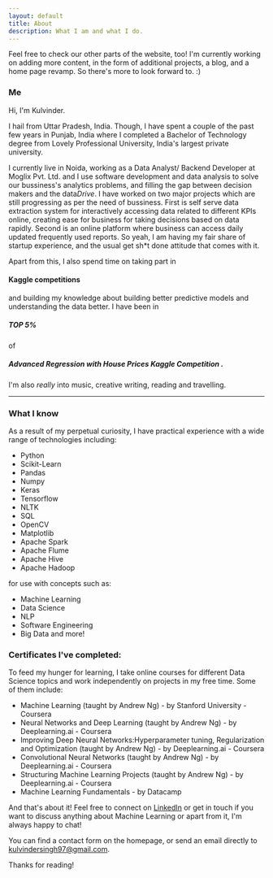 ```yaml
---
layout: default
title: About
description: What I am and what I do.
---
```


<p class="message">
  Feel free to check our other parts of the website, too! I'm currently working on adding more content, in the form of additional projects, a blog, and a home page revamp. So there's more to look forward to. :)
</p>

### Me

Hi, I'm Kulvinder.

I hail from Uttar Pradesh, India. Though, I have spent a couple of the past few years in Punjab, India where I completed a Bachelor of  Technology degree from Lovely Professional University, India's largest private university.

I currently live in Noida, working as a Data Analyst/ Backend Developer at Moglix Pvt. Ltd. and I use software development and data analysis to solve our bussiness's analytics problems, and filling the gap between decision makers and the data*Drive*.
I have worked on two major projects which are still progressing as  per the need of bussiness.
First is self serve data extraction system for interactively accessing data related to different KPIs online, creating
ease for business for taking decisions based on data rapidly.
Second is an online platform where business can access daily updated frequently used reports.
So yeah, I am having my fair share of startup experience, and the usual get sh*t done attitude that comes with it.

Apart from this, I also spend time on taking part in 
#### Kaggle competitions 
and building my knowledge about building better predictive models and understanding the data better.
I have been in
##### TOP 5%  
of 
##### Advanced Regression with House Prices Kaggle Competition .



I'm also <em>really</em> into music, creative writing, reading and travelling. 

<hr>

### What I know

As a result of my perpetual curiosity, I have practical experience with a wide range of technologies including:

* Python 
* Scikit-Learn 
* Pandas 
* Numpy 
* Keras 
* Tensorflow 
* NLTK 
* SQL 
* OpenCV 
* Matplotlib 
* Apache Spark
* Apache Flume
* Apache Hive
* Apache Hadoop

for use with concepts such as:

* Machine Learning
* Data Science
* NLP
* Software Engineering
* Big Data and more!

### Certificates I've completed:

To feed my hunger for learning, I take online courses for different Data Science topics and work independently on projects in my free time. Some of them include:

* Machine Learning (taught by Andrew Ng) - by Stanford University - Coursera
* Neural Networks and Deep Learning (taught by Andrew Ng) - by Deeplearning.ai - Coursera
* Improving Deep Neural Networks:Hyperparameter tuning, Regularization
and Optimization (taught by Andrew Ng) - by Deeplearning.ai - Coursera
* Convolutional Neural Networks (taught by Andrew Ng) - by Deeplearning.ai - Coursera
* Structuring Machine Learning Projects (taught by Andrew Ng) - by Deeplearning.ai - Coursera
* Machine Learning Fundamentals - by Datacamp

And that's about it! Feel free to connect on [LinkedIn](https://www.linkedin.com/in/kulvinder-singh-821261128) or get in touch if you want to discuss anything about Machine Learning or apart from it, I'm always happy to chat!

You can find a contact form on the homepage, or send an email directly to <a href="mailto:kulvindersingh97@gmail.com">kulvindersingh97@gmail.com</a>.


Thanks for reading!

